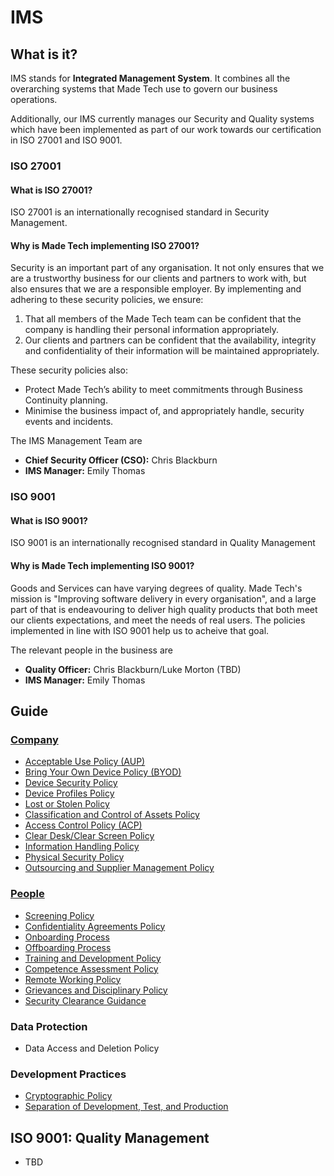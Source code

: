 # IMS 

## What is it?

IMS stands for **Integrated Management System**. It combines all the overarching systems that Made Tech use to govern our business operations. 

Additionally, our IMS currently manages our Security and Quality systems which have been implemented as part of our work towards our certification in ISO 27001 and ISO 9001. 

### ISO 27001

#### What is ISO 27001?
ISO 27001 is an internationally recognised standard in Security Management.

#### Why is Made Tech implementing ISO 27001?
Security is an important part of any organisation. It not only ensures that we are a trustworthy business for our clients and partners to work with, but also ensures that we are a responsible employer. By implementing and adhering to these security policies, we ensure:

1) That all members of the Made Tech team can be confident that the company is handling their personal information appropriately.
2) Our clients and partners can be confident that the availability, integrity and confidentiality of their information will be maintained appropriately.

These security policies also:
 - Protect Made Tech’s ability to meet commitments through Business Continuity planning.
 - Minimise the business impact of, and appropriately handle, security events and incidents.

The IMS Management Team are
- **Chief Security Officer (CSO):** Chris Blackburn
- **IMS Manager:** Emily Thomas
 
### ISO 9001

#### What is ISO 9001?
ISO 9001 is an internationally recognised standard in Quality Management

#### Why is Made Tech implementing ISO 9001?
Goods and Services can have varying degrees of quality. Made Tech's mission is "Improving software delivery in every organisation", and a large part of that is endeavouring to deliver high quality products that both meet our clients expectations, and meet the needs of real users. The policies implemented in line with ISO 9001 help us to acheive that goal. 

The relevant people in the business are
- **Quality Officer:** Chris Blackburn/Luke Morton (TBD)
- **IMS Manager:** Emily Thomas

## Guide

### [Company](company/README.md)
 - [Acceptable Use Policy (AUP)](company/aup.md)
 - [Bring Your Own Device Policy (BYOD)](company/byod.md)
 - [Device Security Policy](company/device_security.md)
 - [Device Profiles Policy](company/device_profiles.md)
 - [Lost or Stolen Policy](company/lost_or_stolen.md)
 - [Classification and Control of Assets Policy](company/classification_and_control.md)
 - [Access Control Policy (ACP)](company/acp.md)
 - [Clear Desk/Clear Screen Policy](company/clear_desk_clear_screen.md)
 - [Information Handling Policy](company/information_handling.md)
 - [Physical Security Policy](company/physical_security.md)
 - [Outsourcing and Supplier Management Policy](company/outsourcing_and_supplier_management.md)

### [People](people/README.md)
 - [Screening Policy](people/screening.md)
 - [Confidentiality Agreements Policy](people/confidentiality_agreements.md)
 - [Onboarding Process](people/onboarding.md)
 - [Offboarding Process](people/offboarding.md)
 - [Training and Development Policy](people/training_and_development.md)
 - [Competence Assessment Policy](people/competence.md)
 - [Remote Working Policy](people/remote_working.md)
 - [Grievances and Disciplinary Policy](people/grievances_and_disciplinary.md)
 - [Security Clearance Guidance](people/sc_guidance.md)

### Data Protection
- Data Access and Deletion Policy

### Development Practices
 - [Cryptographic Policy](development/cryptographic.md)
 - [Separation of Development, Test, and Production](development/separation_of_development_test_production.md)

## ISO 9001: Quality Management
 - TBD
